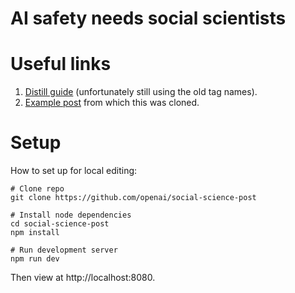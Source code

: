 AI safety needs social scientists
=================================

# Useful links

1. [Distill guide](https://distill.pub/guide) (unfortunately still using the old tag names).
2. [Example post](https://github.com/distillpub/post--example) from which this was cloned.

# Setup

How to set up for local editing:

    # Clone repo
    git clone https://github.com/openai/social-science-post

    # Install node dependencies
    cd social-science-post
    npm install

    # Run development server
    npm run dev

Then view at http://localhost:8080.
